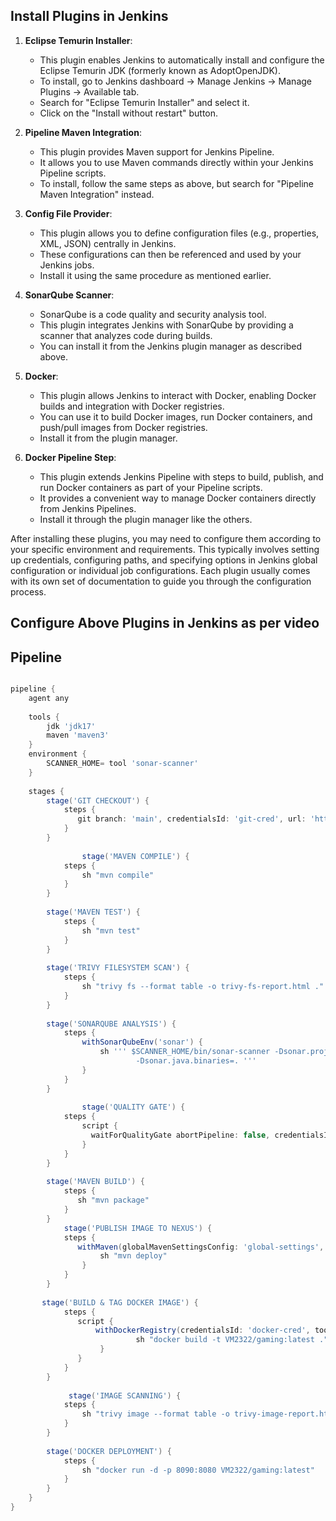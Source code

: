 ## Install Plugins in Jenkins

1. **Eclipse Temurin Installer**:
   - This plugin enables Jenkins to automatically install and configure the Eclipse Temurin JDK (formerly known as AdoptOpenJDK).
   - To install, go to Jenkins dashboard -> Manage Jenkins -> Manage Plugins -> Available tab.
   - Search for "Eclipse Temurin Installer" and select it.
   - Click on the "Install without restart" button.

2. **Pipeline Maven Integration**:
   - This plugin provides Maven support for Jenkins Pipeline.
   - It allows you to use Maven commands directly within your Jenkins Pipeline scripts.
   - To install, follow the same steps as above, but search for "Pipeline Maven Integration" instead.

3. **Config File Provider**:
   - This plugin allows you to define configuration files (e.g., properties, XML, JSON) centrally in Jenkins.
   - These configurations can then be referenced and used by your Jenkins jobs.
   - Install it using the same procedure as mentioned earlier.

4. **SonarQube Scanner**:
   - SonarQube is a code quality and security analysis tool.
   - This plugin integrates Jenkins with SonarQube by providing a scanner that analyzes code during builds.
   - You can install it from the Jenkins plugin manager as described above.

5. **Docker**:
   - This plugin allows Jenkins to interact with Docker, enabling Docker builds and integration with Docker registries.
   - You can use it to build Docker images, run Docker containers, and push/pull images from Docker registries.
   - Install it from the plugin manager.

6. **Docker Pipeline Step**:
   - This plugin extends Jenkins Pipeline with steps to build, publish, and run Docker containers as part of your Pipeline scripts.
   - It provides a convenient way to manage Docker containers directly from Jenkins Pipelines.
   - Install it through the plugin manager like the others.

After installing these plugins, you may need to configure them according to your specific environment and requirements. This typically involves setting up credentials, configuring paths, and specifying options in Jenkins global configuration or individual job configurations. Each plugin usually comes with its own set of documentation to guide you through the configuration process.

## Configure Above Plugins in Jenkins as per video

## Pipeline 

```groovy

pipeline {
    agent any
    
    tools {
        jdk 'jdk17'
        maven 'maven3'
    }
    environment {
        SCANNER_HOME= tool 'sonar-scanner'
    }
    
    stages {
        stage('GIT CHECKOUT') {
            steps {
               git branch: 'main', credentialsId: 'git-cred', url: 'https://github.com/VM2322/Boardgame.git'
            }
        }
    
                stage('MAVEN COMPILE') {
            steps {
                sh "mvn compile"
            }
        }
        
        stage('MAVEN TEST') {
            steps {
                sh "mvn test"
            }
        }
        
        stage('TRIVY FILESYSTEM SCAN') {
            steps {
                sh "trivy fs --format table -o trivy-fs-report.html ."
            }
        }
        
        stage('SONARQUBE ANALYSIS') {
            steps {
                withSonarQubeEnv('sonar') {
                    sh ''' $SCANNER_HOME/bin/sonar-scanner -Dsonar.projectName=Gaming -Dsonar.projectKey=Gaming\
                            -Dsonar.java.binaries=. '''
                }
            }
        }
        
                stage('QUALITY GATE') {
            steps {
                script {
                  waitForQualityGate abortPipeline: false, credentialsId: 'sonar-token' 
                }
            }
        }
        
        stage('MAVEN BUILD') {
            steps {
               sh "mvn package"
            }
        }
            stage('PUBLISH IMAGE TO NEXUS') {
            steps {
               withMaven(globalMavenSettingsConfig: 'global-settings', jdk: 'jdk17', maven: 'maven3', mavenSettingsConfig: '', traceability: true) {
                    sh "mvn deploy"
                }
            }
        }
        
       stage('BUILD & TAG DOCKER IMAGE') {
            steps {
               script {
                   withDockerRegistry(credentialsId: 'docker-cred', toolName: 'docker') {
                            sh "docker build -t VM2322/gaming:latest ."
                    }
               }
            }
        } 
    
             stage('IMAGE SCANNING') {
            steps {
                sh "trivy image --format table -o trivy-image-report.html adijaiswal/boardshack:latest "
            }
        }   
            
        stage('DOCKER DEPLOYMENT') {
            steps {
                sh "docker run -d -p 8090:8080 VM2322/gaming:latest"
            }
        }   
    }
}
